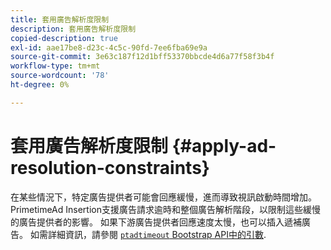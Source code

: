 ```yaml
---
title: 套用廣告解析度限制
description: 套用廣告解析度限制
copied-description: true
exl-id: aae17be8-d23c-4c5c-90fd-7ee6fba69e9a
source-git-commit: 3e63c187f12d1bff53370bbcde4d6a77f58f3b4f
workflow-type: tm+mt
source-wordcount: '78'
ht-degree: 0%

---
```


# 套用廣告解析度限制 {#apply-ad-resolution-constraints}

在某些情況下，特定廣告提供者可能會回應緩慢，進而導致視訊啟動時間增加。 PrimetimeAd Insertion支援廣告請求逾時和整個廣告解析階段，以限制這些緩慢的廣告提供者的影響。  如果下游廣告提供者回應速度太慢，也可以插入遞補廣告。  如需詳細資訊，請參閱 [`ptadtimeout` Bootstrap API中的引數](/help/primetime-ad-insertion/technical-reference/bootstrap-api.md).
